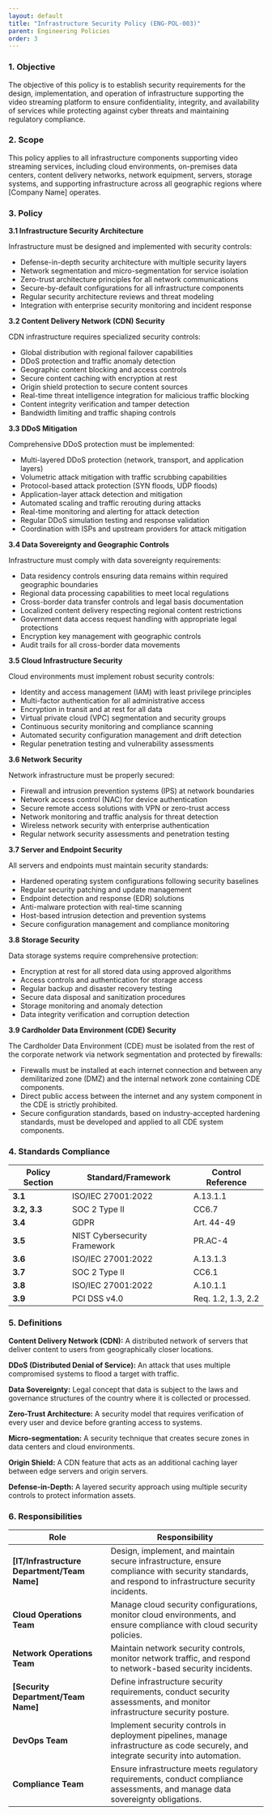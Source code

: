 ```yaml
---
layout: default
title: "Infrastructure Security Policy (ENG-POL-003)"
parent: Engineering Policies
order: 3
---
```


### 1. Objective

The objective of this policy is to establish security requirements for the design, implementation, and operation of infrastructure supporting the video streaming platform to ensure confidentiality, integrity, and availability of services while protecting against cyber threats and maintaining regulatory compliance.

### 2. Scope

This policy applies to all infrastructure components supporting video streaming services, including cloud environments, on-premises data centers, content delivery networks, network equipment, servers, storage systems, and supporting infrastructure across all geographic regions where [Company Name] operates.

### 3. Policy

**3.1 Infrastructure Security Architecture**

Infrastructure must be designed and implemented with security controls:
- Defense-in-depth security architecture with multiple security layers
- Network segmentation and micro-segmentation for service isolation
- Zero-trust architecture principles for all network communications
- Secure-by-default configurations for all infrastructure components
- Regular security architecture reviews and threat modeling
- Integration with enterprise security monitoring and incident response

**3.2 Content Delivery Network (CDN) Security**

CDN infrastructure requires specialized security controls:
- Global distribution with regional failover capabilities
- DDoS protection and traffic anomaly detection
- Geographic content blocking and access controls
- Secure content caching with encryption at rest
- Origin shield protection to secure content sources
- Real-time threat intelligence integration for malicious traffic blocking
- Content integrity verification and tamper detection
- Bandwidth limiting and traffic shaping controls

**3.3 DDoS Mitigation**

Comprehensive DDoS protection must be implemented:
- Multi-layered DDoS protection (network, transport, and application layers)
- Volumetric attack mitigation with traffic scrubbing capabilities
- Protocol-based attack protection (SYN floods, UDP floods)
- Application-layer attack detection and mitigation
- Automated scaling and traffic rerouting during attacks
- Real-time monitoring and alerting for attack detection
- Regular DDoS simulation testing and response validation
- Coordination with ISPs and upstream providers for attack mitigation

**3.4 Data Sovereignty and Geographic Controls**

Infrastructure must comply with data sovereignty requirements:
- Data residency controls ensuring data remains within required geographic boundaries
- Regional data processing capabilities to meet local regulations
- Cross-border data transfer controls and legal basis documentation
- Localized content delivery respecting regional content restrictions
- Government data access request handling with appropriate legal protections
- Encryption key management with geographic controls
- Audit trails for all cross-border data movements

**3.5 Cloud Infrastructure Security**

Cloud environments must implement robust security controls:
- Identity and access management (IAM) with least privilege principles
- Multi-factor authentication for all administrative access
- Encryption in transit and at rest for all data
- Virtual private cloud (VPC) segmentation and security groups
- Continuous security monitoring and compliance scanning
- Automated security configuration management and drift detection
- Regular penetration testing and vulnerability assessments

**3.6 Network Security**

Network infrastructure must be properly secured:
- Firewall and intrusion prevention systems (IPS) at network boundaries
- Network access control (NAC) for device authentication
- Secure remote access solutions with VPN or zero-trust access
- Network monitoring and traffic analysis for threat detection
- Wireless network security with enterprise authentication
- Regular network security assessments and penetration testing

**3.7 Server and Endpoint Security**

All servers and endpoints must maintain security standards:
- Hardened operating system configurations following security baselines
- Regular security patching and update management
- Endpoint detection and response (EDR) solutions
- Anti-malware protection with real-time scanning
- Host-based intrusion detection and prevention systems
- Secure configuration management and compliance monitoring

**3.8 Storage Security**

Data storage systems require comprehensive protection:
- Encryption at rest for all stored data using approved algorithms
- Access controls and authentication for storage access
- Regular backup and disaster recovery testing
- Secure data disposal and sanitization procedures
- Storage monitoring and anomaly detection
- Data integrity verification and corruption detection

**3.9 Cardholder Data Environment (CDE) Security**

The Cardholder Data Environment (CDE) must be isolated from the rest of the corporate network via network segmentation and protected by firewalls:
- Firewalls must be installed at each internet connection and between any demilitarized zone (DMZ) and the internal network zone containing CDE components.
- Direct public access between the internet and any system component in the CDE is strictly prohibited.
- Secure configuration standards, based on industry-accepted hardening standards, must be developed and applied to all CDE system components.

### 4. Standards Compliance

| **Policy Section** | **Standard/Framework** | **Control Reference** |
| --- | --- | --- |
| **3.1** | ISO/IEC 27001:2022 | A.13.1.1 |
| **3.2, 3.3** | SOC 2 Type II | CC6.7 |
| **3.4** | GDPR | Art. 44-49 |
| **3.5** | NIST Cybersecurity Framework | PR.AC-4 |
| **3.6** | ISO/IEC 27001:2022 | A.13.1.3 |
| **3.7** | SOC 2 Type II | CC6.1 |
| **3.8** | ISO/IEC 27001:2022 | A.10.1.1 |
| **3.9** | PCI DSS v4.0 | Req. 1.2, 1.3, 2.2 |

### 5. Definitions

**Content Delivery Network (CDN):** A distributed network of servers that deliver content to users from geographically closer locations.

**DDoS (Distributed Denial of Service):** An attack that uses multiple compromised systems to flood a target with traffic.

**Data Sovereignty:** Legal concept that data is subject to the laws and governance structures of the country where it is collected or processed.

**Zero-Trust Architecture:** A security model that requires verification of every user and device before granting access to systems.

**Micro-segmentation:** A security technique that creates secure zones in data centers and cloud environments.

**Origin Shield:** A CDN feature that acts as an additional caching layer between edge servers and origin servers.

**Defense-in-Depth:** A layered security approach using multiple security controls to protect information assets.

### 6. Responsibilities

| Role | Responsibility |
| --- | --- |
| **[IT/Infrastructure Department/Team Name]** | Design, implement, and maintain secure infrastructure, ensure compliance with security standards, and respond to infrastructure security incidents. |
| **Cloud Operations Team** | Manage cloud security configurations, monitor cloud environments, and ensure compliance with cloud security policies. |
| **Network Operations Team** | Maintain network security controls, monitor network traffic, and respond to network-based security incidents. |
| **[Security Department/Team Name]** | Define infrastructure security requirements, conduct security assessments, and monitor infrastructure security posture. |
| **DevOps Team** | Implement security controls in deployment pipelines, manage infrastructure as code securely, and integrate security into automation. |
| **Compliance Team** | Ensure infrastructure meets regulatory requirements, conduct compliance assessments, and manage data sovereignty obligations. |
